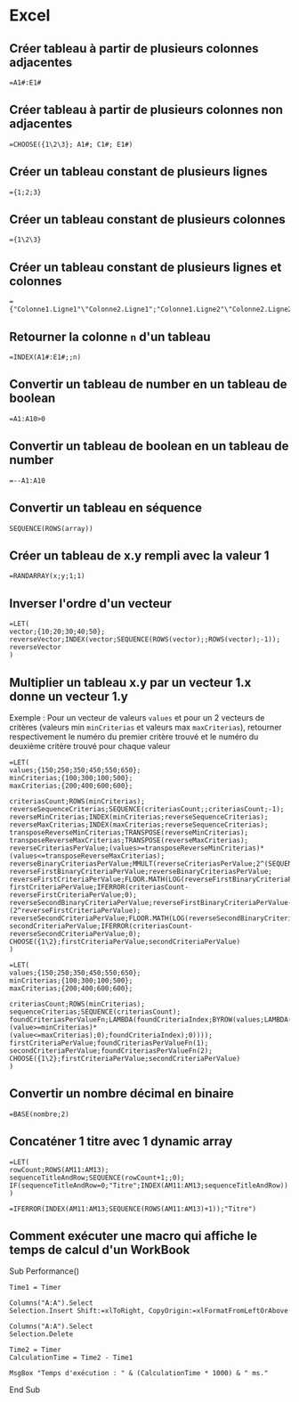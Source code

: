 # Excel

## Créer tableau à partir de plusieurs colonnes adjacentes

``` excel
=A1#:E1#
```

## Créer tableau à partir de plusieurs colonnes non adjacentes

``` excel
=CHOOSE({1\2\3}; A1#; C1#; E1#)
```

## Créer un tableau constant de plusieurs lignes

``` excel
={1;2;3}
```

## Créer un tableau constant de plusieurs colonnes

``` excel
={1\2\3}
```

## Créer un tableau constant de plusieurs lignes et colonnes

``` excel
={"Colonne1.Ligne1"\"Colonne2.Ligne1";"Colonne1.Ligne2"\"Colonne2.Ligne2"}
```

## Retourner la colonne `n` d'un tableau

``` excel
=INDEX(A1#:E1#;;n)
```

## Convertir un tableau de number en un tableau de boolean

``` excel
=A1:A10>0
```

## Convertir un tableau de boolean en un tableau de number

``` excel
=--A1:A10
```

## Convertir un tableau en séquence

``` excel
SEQUENCE(ROWS(array))
```

## Créer un tableau de x.y rempli avec la valeur 1

``` excel
=RANDARRAY(x;y;1;1)
```

## Inverser l'ordre d'un vecteur

``` excel
=LET(
vector;{10;20;30;40;50};
reverseVector;INDEX(vector;SEQUENCE(ROWS(vector);;ROWS(vector);-1));
reverseVector
)
```

## Multiplier un tableau x.y par un vecteur 1.x donne un vecteur 1.y

Exemple :
    Pour un vecteur de valeurs `values` et pour un 2 vecteurs de critères (valeurs min `minCriterias` et valeurs max `maxCriterias`), retourner respectivement le numéro du premier critère trouvé et le numéro du deuxième critère trouvé pour chaque valeur

``` excel
=LET(
values;{150;250;350;450;550;650};
minCriterias;{100;300;100;500};
maxCriterias;{200;400;600;600};

criteriasCount;ROWS(minCriterias);
reverseSequenceCriterias;SEQUENCE(criteriasCount;;criteriasCount;-1);
reverseMinCriterias;INDEX(minCriterias;reverseSequenceCriterias);
reverseMaxCriterias;INDEX(maxCriterias;reverseSequenceCriterias);
transposeReverseMinCriterias;TRANSPOSE(reverseMinCriterias);
transposeReverseMaxCriterias;TRANSPOSE(reverseMaxCriterias);
reverseCriteriasPerValue;(values>=transposeReverseMinCriterias)*(values<=transposeReverseMaxCriterias);
reverseBinaryCriteriasPerValue;MMULT(reverseCriteriasPerValue;2^(SEQUENCE(criteriasCount)-1));
reverseFirstBinaryCriteriaPerValue;reverseBinaryCriteriasPerValue;
reverseFirstCriteriaPerValue;FLOOR.MATH(LOG(reverseFirstBinaryCriteriaPerValue;2));
firstCriteriaPerValue;IFERROR(criteriasCount-reverseFirstCriteriaPerValue;0);
reverseSecondBinaryCriteriaPerValue;reverseFirstBinaryCriteriaPerValue-(2^reverseFirstCriteriaPerValue);
reverseSecondCriteriaPerValue;FLOOR.MATH(LOG(reverseSecondBinaryCriteriaPerValue;2));
secondCriteriaPerValue;IFERROR(criteriasCount-reverseSecondCriteriaPerValue;0);
CHOOSE({1\2};firstCriteriaPerValue;secondCriteriaPerValue)
)

```

``` excel
=LET(
values;{150;250;350;450;550;650};
minCriterias;{100;300;100;500};
maxCriterias;{200;400;600;600};

criteriasCount;ROWS(minCriterias);
sequenceCriterias;SEQUENCE(criteriasCount);
foundCriteriasPerValueFn;LAMBDA(foundCriteriaIndex;BYROW(values;LAMBDA(value;IFERROR(INDEX(FILTER(sequenceCriterias;(value>=minCriterias)*(value<=maxCriterias);0);foundCriteriaIndex);0))));
firstCriteriaPerValue;foundCriteriasPerValueFn(1);
secondCriteriaPerValue;foundCriteriasPerValueFn(2);
CHOOSE({1\2};firstCriteriaPerValue;secondCriteriaPerValue)
)
```

## Convertir un nombre décimal en binaire

``` excel
=BASE(nombre;2)
```

## Concaténer 1 titre avec 1 dynamic array

``` excel
=LET(
rowCount;ROWS(AM11:AM13);
sequenceTitleAndRow;SEQUENCE(rowCount+1;;0);
IF(sequenceTitleAndRow=0;"Titre";INDEX(AM11:AM13;sequenceTitleAndRow))
)
```

``` excel
=IFERROR(INDEX(AM11:AM13;SEQUENCE(ROWS(AM11:AM13)+1));"Titre")
```


## Comment exécuter une macro qui affiche le temps de calcul d'un WorkBook

Sub Performance()

    Time1 = Timer
    
    Columns("A:A").Select
    Selection.Insert Shift:=xlToRight, CopyOrigin:=xlFormatFromLeftOrAbove
    
    Columns("A:A").Select
    Selection.Delete
    
    Time2 = Timer
    CalculationTime = Time2 - Time1
    
    MsgBox "Temps d'exécution : " & (CalculationTime * 1000) & " ms."

End Sub
